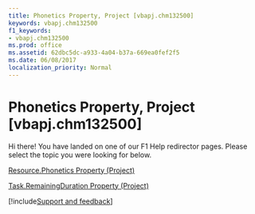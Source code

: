 ```yaml
---
title: Phonetics Property, Project [vbapj.chm132500]
keywords: vbapj.chm132500
f1_keywords:
- vbapj.chm132500
ms.prod: office
ms.assetid: 62dbc5dc-a933-4a04-b37a-669ea0fef2f5
ms.date: 06/08/2017
localization_priority: Normal
---
```



# Phonetics Property, Project [vbapj.chm132500]

Hi there! You have landed on one of our F1 Help redirector pages. Please select the topic you were looking for below.

[Resource.Phonetics Property (Project)](https://msdn.microsoft.com/library/9388a047-6c4a-d97f-9aaf-0d264b36da31%28Office.15%29.aspx)

[Task.RemainingDuration Property (Project)](https://msdn.microsoft.com/library/32d0129e-1f25-016a-b012-419407f17ad1%28Office.15%29.aspx)

[!include[Support and feedback](~/includes/feedback-boilerplate.md)]
